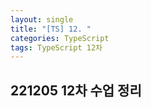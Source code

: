 ```yaml
---
layout: single
title: "[TS] 12. "
categories: TypeScript
tags: TypeScript 12차 
---
```


## 221205 12차 수업 정리
### 
